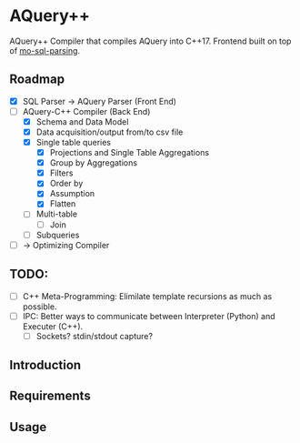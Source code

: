 # AQuery++

AQuery++ Compiler that compiles AQuery into C++17.
Frontend built on top of [mo-sql-parsing](https://github.com/klahnakoski/mo-sql-parsing).

## Roadmap
- [x] SQL Parser -> AQuery Parser (Front End)
- [ ] AQuery-C++ Compiler (Back End)
   -  [x] Schema and Data Model 
   -  [x] Data acquisition/output from/to csv file
   -  [x] Single table queries
      -  [x] Projections and Single Table Aggregations 
      -  [x] Group by Aggregations
      -  [x] Filters
      -  [x] Order by
      -  [x] Assumption
      -  [x] Flatten
   -  [ ] Multi-table 
      -  [ ] Join
   -  [ ] Subqueries 
- [ ] -> Optimizing Compiler

## TODO:
- [ ] C++ Meta-Programming: Elimilate template recursions as much as possible.
- [ ] IPC: Better ways to communicate between Interpreter (Python) and Executer (C++).
  - [ ] Sockets? stdin/stdout capture?
## Introduction

## Requirements

## Usage
